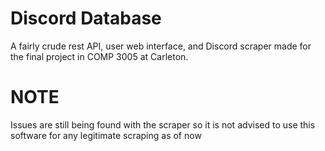 # Discord Database
A fairly crude rest API, user web interface, and Discord scraper made for the final project in COMP 3005 at Carleton.

# NOTE
Issues are still being found with the scraper so it is not advised to use this software for any legitimate scraping as of now
